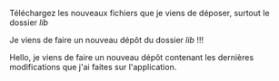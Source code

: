Téléchargez les nouveaux fichiers que je viens de déposer, surtout le dossier *lib*

Je viens de faire un nouveau dépôt du dossier *lib* !!!

Hello, je viens de faire un nouveau dépôt contenant les dernières modifications que j'ai faites sur l'application.
